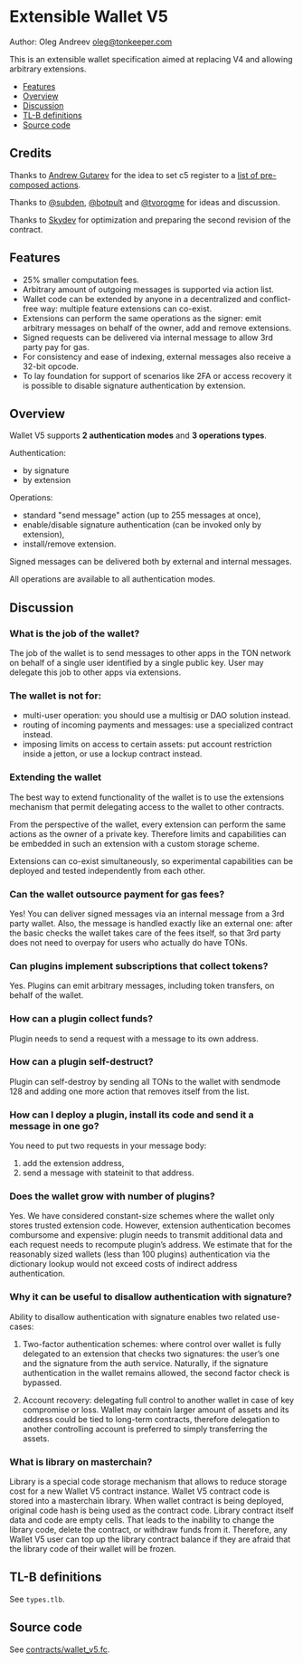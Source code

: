 # Extensible Wallet V5

Author: Oleg Andreev <oleg@tonkeeper.com>

This is an extensible wallet specification aimed at replacing V4 and allowing arbitrary extensions.

* [Features](#features)
* [Overview](#overview)
* [Discussion](#discussion)
* [TL-B definitions](#tl-b-definitions)
* [Source code](#source-code)


## Credits

Thanks to [Andrew Gutarev](https://github.com/pyAndr3w) for the idea to set c5 register to a [list of pre-composed actions](https://github.com/pyAndr3w/ton-preprocessed-wallet-v2).

Thanks to [@subden](https://t.me/subden), [@botpult](https://t.me/botpult) and [@tvorogme](https://t.me/tvorogme) for ideas and discussion.

Thanks to [Skydev](https://github.com/Skydev0h) for optimization and preparing the second revision of the contract.


## Features

* 25% smaller computation fees.
* Arbitrary amount of outgoing messages is supported via action list.
* Wallet code can be extended by anyone in a decentralized and conflict-free way: multiple feature extensions can co-exist.
* Extensions can perform the same operations as the signer: emit arbitrary messages on behalf of the owner, add and remove extensions.
* Signed requests can be delivered via internal message to allow 3rd party pay for gas.
* For consistency and ease of indexing, external messages also receive a 32-bit opcode.
* To lay foundation for support of scenarios like 2FA or access recovery it is possible to disable signature authentication by extension.

## Overview

Wallet V5 supports **2 authentication modes** and **3 operations types**.

Authentication:
* by signature
* by extension

Operations:
* standard "send message" action (up to 255 messages at once),
* enable/disable signature authentication (can be invoked only by extension),
* install/remove extension.

Signed messages can be delivered both by external and internal messages.

All operations are available to all authentication modes.

## Discussion

### What is the job of the wallet?

The job of the wallet is to send messages to other apps in the TON network on behalf of a single user identified by a single public key.
User may delegate this job to other apps via extensions.

### The wallet is not for:

* multi-user operation: you should use a multisig or DAO solution instead.
* routing of incoming payments and messages: use a specialized contract instead.
* imposing limits on access to certain assets: put account restriction inside a jetton, or use a lockup contract instead.

### Extending the wallet

The best way to extend functionality of the wallet is to use the extensions mechanism that permit delegating access to the wallet to other contracts.

From the perspective of the wallet, every extension can perform the same actions as the owner of a private key. Therefore limits and capabilities can be embedded in such an extension with a custom storage scheme.

Extensions can co-exist simultaneously, so experimental capabilities can be deployed and tested independently from each other.

### Can the wallet outsource payment for gas fees?

Yes! You can deliver signed messages via an internal message from a 3rd party wallet. Also, the message is handled exactly like an external one: after the basic checks the wallet takes care of the fees itself, so that 3rd party does not need to overpay for users who actually do have TONs.

### Can plugins implement subscriptions that collect tokens?

Yes. Plugins can emit arbitrary messages, including token transfers, on behalf of the wallet.

### How can a plugin collect funds?

Plugin needs to send a request with a message to its own address.

### How can a plugin self-destruct?

Plugin can self-destroy by sending all TONs to the wallet with sendmode 128 and adding one more action that removes itself from the list.

### How can I deploy a plugin, install its code and send it a message in one go?

You need to put two requests in your message body:
1. add the extension address,
2. send a message with stateinit to that address.

### Does the wallet grow with number of plugins?

Yes. We have considered constant-size schemes where the wallet only stores trusted extension code. However, extension authentication becomes combursome and expensive: plugin needs to transmit additional data and each request needs to recompute plugin’s address. We estimate that for the reasonably sized wallets (less than 100 plugins) authentication via the dictionary lookup would not exceed costs of indirect address authentication.

### Why it can be useful to disallow authentication with signature?

Ability to disallow authentication with signature enables two related use-cases:

1. Two-factor authentication schemes: where control over wallet is fully delegated to an extension that checks two signatures: the user’s one and the signature from the auth service. Naturally, if the signature authentication in the wallet remains allowed, the second factor check is bypassed.

2. Account recovery: delegating full control to another wallet in case of key compromise or loss. Wallet may contain larger amount of assets and its address could be tied to long-term contracts, therefore delegation to another controlling account is preferred to simply transferring the assets.

### What is library on masterchain?

Library is a special code storage mechanism that allows to reduce storage cost for a new Wallet V5 contract instance. Wallet V5 contract code is stored into a masterchain library. 
When wallet contract is being deployed, original code hash is being used as the contract code.
Library contract itself data and code are empty cells. That leads to the inability to change the library code, delete the contract, or withdraw funds from it.
Therefore, any Wallet V5 user can top up the library contract balance if they are afraid that the library code of their wallet will be frozen.

## TL-B definitions

See `types.tlb`.

## Source code

See [contracts/wallet_v5.fc](contracts/wallet_v5.fc).

